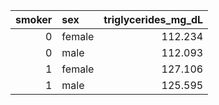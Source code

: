 |   smoker | sex    |   triglycerides_mg_dL |
|---------:|:-------|----------------------:|
|        0 | female |               112.234 |
|        0 | male   |               112.093 |
|        1 | female |               127.106 |
|        1 | male   |               125.595 |